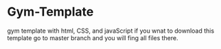 # Gym-Template
gym template with html, CSS, and  javaScript if you wnat to download this template go to master branch and you will fing all files there.
